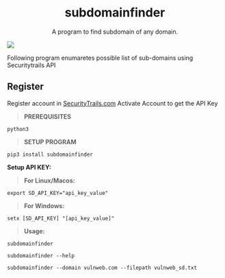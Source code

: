 <h1 align="center">subdomainfinder</h1>

<p align="center">
A program to find subdomain of any domain.
</p>

<kbd> <img src = "https://user-images.githubusercontent.com/63346676/233093306-9efb8f9a-d5f5-49d3-8fbc-6943fdf4e99c.jpeg"></kbd>

Following program enumaretes possible list of sub-domains using Securitytrails API

## Register

Register account in [SecurityTrails.com](https://securitytrails.com/)
Activate Account to get the API Key

>**PREREQUISITES**

```python3```

>**SETUP PROGRAM**

```pip3 install subdomainfinder```

**Setup API KEY:**

>**For Linux/Macos:**
```
export SD_API_KEY="api_key_value"
```
>**For Windows:**
```
setx [SD_API_KEY] "[api_key_value]"
```
>**Usage:**

```subdomainfinder```

```subdomainfinder --help```
```python3
subdomainfinder --domain vulnweb.com --filepath vulnweb_sd.txt
```
